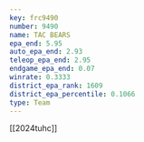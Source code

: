 ```yaml
---
key: frc9490
number: 9490
name: TAC BEARS
epa_end: 5.95
auto_epa_end: 2.93
teleop_epa_end: 2.95
endgame_epa_end: 0.07
winrate: 0.3333
district_epa_rank: 1609
district_epa_percentile: 0.1066
type: Team
---
```

[[2024tuhc]]
